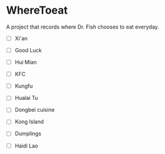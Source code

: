 # WhereToeat
A project that records where Dr. Fish chooses to eat everyday. 

- [ ] Xi'an
- [ ] Good Luck

- [ ] Hui Mian


- [ ] KFC


- [ ] Kungfu


- [ ] Hualai Tu


- [ ] Dongbei cuisine


- [ ] Kong Island


- [ ] Dumplings

- [ ] Haidi Lao
